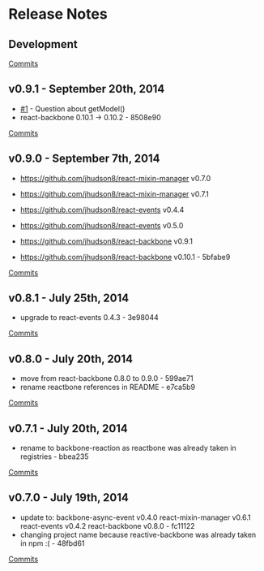 # Release Notes

## Development

[Commits](https://github.com/jhudson8/backbone-reaction/compare/v0.9.1...master)

## v0.9.1 - September 20th, 2014
- [#1](https://github.com/jhudson8/backbone-reaction/issues/1) - Question about getModel()
- react-backbone 0.10.1 -> 0.10.2 - 8508e90

[Commits](https://github.com/jhudson8/backbone-reaction/compare/v0.9.0...v0.9.1)

## v0.9.0 - September 7th, 2014
 -  https://github.com/jhudson8/react-mixin-manager v0.7.0 
 +  https://github.com/jhudson8/react-mixin-manager v0.7.1 
 -  https://github.com/jhudson8/react-events v0.4.4 
 +  https://github.com/jhudson8/react-events v0.5.0    
 -  https://github.com/jhudson8/react-backbone v0.9.1 
 +  https://github.com/jhudson8/react-backbone v0.10.1 - 5bfabe9

[Commits](https://github.com/jhudson8/backbone-reaction/compare/v0.8.1...v0.9.0)

## v0.8.1 - July 25th, 2014
- upgrade to react-events 0.4.3 - 3e98044

[Commits](https://github.com/jhudson8/backbone-reaction/compare/v0.8.0...v0.8.1)

## v0.8.0 - July 20th, 2014
- move from react-backbone 0.8.0 to 0.9.0 - 599ae71
- rename reactbone references in README - e7ca5b9

[Commits](https://github.com/jhudson8/backbone-reaction/compare/v0.7.1...v0.8.0)

## v0.7.1 - July 20th, 2014
- rename to backbone-reaction as reactbone was already taken in registries - bbea235

[Commits](https://github.com/jhudson8/reactbone/compare/v0.7.0...v0.7.1)

## v0.7.0 - July 19th, 2014
- update to: 
    backbone-async-event v0.4.0
    react-mixin-manager v0.6.1
    react-events v0.4.2
    react-backbone v0.8.0 - fc11122
- changing project name because reactive-backbone was already taken in npm :( - 48fbd61

[Commits](https://github.com/jhudson8/reactbone/compare/e66b975...v0.7.0)
